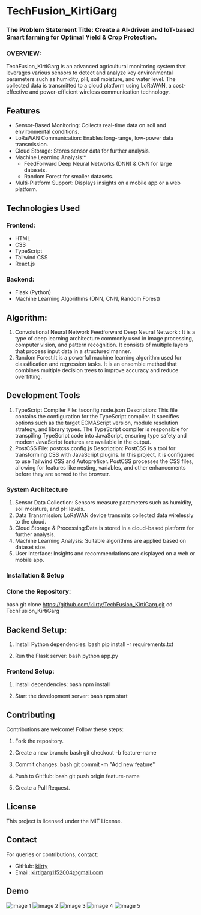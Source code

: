 # TechFusion_KirtiGarg
### The Problem Statement Title: Create a AI-driven and IoT-based Smart farming for Optimal Yield & Crop Protection.
### OVERVIEW: 
TechFusion_KirtiGarg is an advanced agricultural monitoring system that leverages various sensors to detect and analyze key environmental parameters such as humidity, pH, soil moisture, and water level. The collected data is transmitted to a cloud platform using LoRaWAN, a cost-effective and power-efficient wireless communication technology.

## Features
- Sensor-Based Monitoring: Collects real-time data on soil and environmental conditions.
- LoRaWAN Communication: Enables long-range, low-power data transmission.
- Cloud Storage: Stores sensor data for further analysis.
- Machine Learning Analysis:*
  - FeedForward Deep Neural Networks (DNN) & CNN for large datasets.
  - Random Forest for smaller datasets.
- Multi-Platform Support: Displays insights on a mobile app or a web platform.

## Technologies Used
### Frontend:
- HTML
- CSS
- TypeScript
- Tailwind CSS
- React.js

### Backend:
- Flask (Python)
- Machine Learning Algorithms (DNN, CNN, Random Forest)

## Algorithm: 
  1. Convolutional Neural Network Feedforward Deep Neural Network : It is a type of deep learning architecture commonly used 
  in image processing, computer vision, and pattern recognition. It consists of multiple layers that process input data in a 
  structured manner.
  2. Random Forest:It is a powerful machine learning algorithm used for classification and regression tasks. It is an 
  ensemble method that combines multiple decision trees to improve accuracy and reduce overfitting.

## Development Tools
1. TypeScript Compiler
File: tsconfig.node.json
Description: This file contains the configuration for the TypeScript compiler. It specifies options such as the target ECMAScript version, module resolution strategy, and library types. The TypeScript compiler is responsible for transpiling TypeScript code into JavaScript, ensuring type safety and modern JavaScript features are available in the output.
2. PostCSS
File: postcss.config.js
Description: PostCSS is a tool for transforming CSS with JavaScript plugins. In this project, it is configured to use Tailwind CSS and Autoprefixer. PostCSS processes the CSS files, allowing for features like nesting, variables, and other enhancements before they are served to the browser.

### System Architecture
1. Sensor Data Collection: Sensors measure parameters such as humidity, soil moisture, and pH levels.
2. Data Transmission: LoRaWAN device transmits collected data wirelessly to the cloud.
3. Cloud Storage & Processing:Data is stored in a cloud-based platform for further analysis.
4. Machine Learning Analysis: Suitable algorithms are applied based on dataset size.
5. User Interface: Insights and recommendations are displayed on a web or mobile app.

###  Installation & Setup
### Clone the Repository:
bash
git clone https://github.com/kiirty/TechFusion_KirtiGarg.git
cd TechFusion_KirtiGarg

## Backend Setup:
1. Install Python dependencies:
   bash
   pip install -r requirements.txt
   
2. Run the Flask server:
   bash
   python app.py
   
### Frontend Setup:
1. Install dependencies:
   bash
   npm install
   
2. Start the development server:
   bash
   npm start
   

## Contributing
Contributions are welcome! Follow these steps:
1. Fork the repository.
2. Create a new branch:
   bash
   git checkout -b feature-name
   
3. Commit changes:
   bash
   git commit -m "Add new feature"
   
4. Push to GitHub:
   bash
   git push origin feature-name
   
5. Create a Pull Request.

## License
This project is licensed under the MIT License.

## Contact
For queries or contributions, contact:
- GitHub: [kiirty](https://github.com/kiirty)
- Email: kirtigarg1152004@gmail.com

## Demo
![image 1](https://github.com/user-attachments/assets/3c372e3c-8e6f-414b-a549-54be988d03f0)
![image 2](https://github.com/user-attachments/assets/d5a756dd-2f6a-4c05-8912-82f04ee8e49b)
![image 3](https://github.com/user-attachments/assets/9daf71f0-7772-465f-8e6e-98d782e8a57b)
![image 4](https://github.com/user-attachments/assets/a4ca32ef-1527-40e9-a0e6-bf0432696784)
![image 5](https://github.com/user-attachments/assets/578dc0a3-8288-4a5d-b5c0-a3f932c54688)










